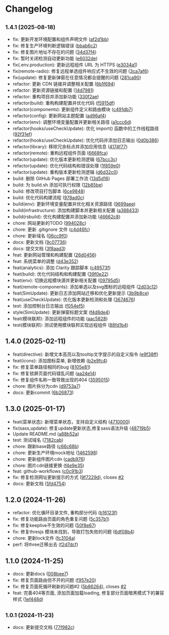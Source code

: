 # Changelog

## <small>1.4.1 (2025-08-18)</small>

* fix: 更新开发环境配置和组件声明文件 ([af2d1bb](https://github.com/wangxiaoze-view/sim-admin/commit/af2d1bb))
* fix: 修复生产环境判断逻辑错误 ([bbab6c2](https://github.com/wangxiaoze-view/sim-admin/commit/bbab6c2))
* fix: 修复图片地址不存在的问题 ([34d37f4](https://github.com/wangxiaoze-view/sim-admin/commit/34d37f4))
* fix: 暂时关闭检测自动更新功能 ([e6032de](https://github.com/wangxiaoze-view/sim-admin/commit/e6032de))
* fix(.env.production): 更新远程组件 URL 为 HTTPS ([e3034a1](https://github.com/wangxiaoze-view/sim-admin/commit/e3034a1))
* fix(remote-radio): 修复远程单选组件响应式不生效的问题 ([3ca7af6](https://github.com/wangxiaoze-view/sim-admin/commit/3ca7af6))
* fix(update): 修复更新弹窗在任意情况都会提醒的问题 ([281ca90](https://github.com/wangxiaoze-view/sim-admin/commit/281ca90))
* refactor: 更新 CDN 链接并调整相关配置 ([6b1f694](https://github.com/wangxiaoze-view/sim-admin/commit/6b1f694))
* refactor: 更新资源链接和配置 ([14d7981](https://github.com/wangxiaoze-view/sim-admin/commit/14d7981))
* refactor: 重构项目并添加新功能 ([330f2ae](https://github.com/wangxiaoze-view/sim-admin/commit/330f2ae))
* refactor(build): 重构构建配置并优化代码 ([f5915df](https://github.com/wangxiaoze-view/sim-admin/commit/f5915df))
* refactor(components): 更新组件定义和路由模块 ([c491db7](https://github.com/wangxiaoze-view/sim-admin/commit/c491db7))
* refactor(config): 更新网站主题配置 ([ad96af4](https://github.com/wangxiaoze-view/sim-admin/commit/ad96af4))
* refactor(env): 调整环境变量配置并更新相关路径 ([a1ccc6d](https://github.com/wangxiaoze-view/sim-admin/commit/a1ccc6d))
* refactor(hooks/useCheckUpdate): 优化 import() 函数中的工作线程路径 ([92f31ef](https://github.com/wangxiaoze-view/sim-admin/commit/92f31ef))
* refactor(hooks/useCheckUpdate): 优化代码并添加日志输出 ([0d0b386](https://github.com/wangxiaoze-view/sim-admin/commit/0d0b386))
* refactor(library): 移除冗余标点并添加应用信息 ([4174f77](https://github.com/wangxiaoze-view/sim-admin/commit/4174f77))
* refactor(remote): 重构远程组件页面 ([6668fca](https://github.com/wangxiaoze-view/sim-admin/commit/6668fca))
* refactor(update): 优化版本更新检测逻辑 ([67bcc3c](https://github.com/wangxiaoze-view/sim-admin/commit/67bcc3c))
* refactor(update): 优化代码结构和错误处理 ([1f859e0](https://github.com/wangxiaoze-view/sim-admin/commit/1f859e0))
* refactor(update): 重构版本更新检测逻辑 ([d6d32c0](https://github.com/wangxiaoze-view/sim-admin/commit/d6d32c0))
* build: 删除 GitHub Pages 部署工作流 ([13d5d16](https://github.com/wangxiaoze-view/sim-admin/commit/13d5d16))
* build: 为 build.sh 添加可执行权限 ([12b85be](https://github.com/wangxiaoze-view/sim-admin/commit/12b85be))
* build: 修改项目打包脚本 ([6ce9848](https://github.com/wangxiaoze-view/sim-admin/commit/6ce9848))
* build: 优化代码构建流程 ([978ad0c](https://github.com/wangxiaoze-view/sim-admin/commit/978ad0c))
* build(env): 更新环境变量配置并优化相关资源路径 ([9699aee](https://github.com/wangxiaoze-view/sim-admin/commit/9699aee))
* build(infrastructure): 添加构建脚本并更新相关配置 ([a388433](https://github.com/wangxiaoze-view/sim-admin/commit/a388433))
* build(rsbuild): 优化构建配置并添加新功能 ([46662c8](https://github.com/wangxiaoze-view/sim-admin/commit/46662c8))
* chore:  网站更新的TODO ([994028c](https://github.com/wangxiaoze-view/sim-admin/commit/994028c))
* chore: 更新 .gitignore 文件 ([c4d46fc](https://github.com/wangxiaoze-view/sim-admin/commit/c4d46fc))
* chore: 更新域名 ([06cc9f0](https://github.com/wangxiaoze-view/sim-admin/commit/06cc9f0))
* docs: 更新文档 ([9c07736](https://github.com/wangxiaoze-view/sim-admin/commit/9c07736))
* docs: 提交文档 ([3f8aad3](https://github.com/wangxiaoze-view/sim-admin/commit/3f8aad3))
* feat: 更新网站管理和构建配置 ([26d0456](https://github.com/wangxiaoze-view/sim-admin/commit/26d0456))
* feat: 系统菜单的调整 ([d43e352](https://github.com/wangxiaoze-view/sim-admin/commit/d43e352))
* feat(analytics): 添加 Clarity 跟踪脚本 ([c49573f](https://github.com/wangxiaoze-view/sim-admin/commit/c49573f))
* feat(build): 优化代码结构和构建配置 ([39f0e22](https://github.com/wangxiaoze-view/sim-admin/commit/39f0e22))
* feat(env): 切换远程模块源并更新相关配置 ([09795d5](https://github.com/wangxiaoze-view/sim-admin/commit/09795d5))
* feat(remote-components): 添加单选以及svg图标的远程组件 ([2d03c12](https://github.com/wangxiaoze-view/sim-admin/commit/2d03c12))
* feat(SimUpdate): 更新日志添加网站迁移和优化更新提示 ([3b9b8ce](https://github.com/wangxiaoze-view/sim-admin/commit/3b9b8ce))
* feat(useCheckUpdate): 优化版本更新检测和处理 ([3674676](https://github.com/wangxiaoze-view/sim-admin/commit/3674676))
* test: 添加控制台日志输出 ([f054ef5](https://github.com/wangxiaoze-view/sim-admin/commit/f054ef5))
* style(SimUpdate): 更新弹窗标题文案 ([f4d8de4](https://github.com/wangxiaoze-view/sim-admin/commit/f4d8de4))
* feat(模块联邦): 添加远程组件的功能 ([aac5828](https://github.com/wangxiaoze-view/sim-admin/commit/aac5828))
* test(模块联邦): 测试使用模块联邦实现远程组件 ([88fd1b4](https://github.com/wangxiaoze-view/sim-admin/commit/88fd1b4))

## 1.4.0 (2025-02-11)

* feat(directive): 新增文本高亮以及tooltip文字提示的自定义指令 ([e9f38ff](https://github.com/wangxiaoze-view/sim-admin/commit/e9f38ff))
* feat(icons): 添加图标菜单, 新增依赖 ([b2e9fc4](https://github.com/wangxiaoze-view/sim-admin/commit/b2e9fc4))
* fix: 修复菜单路径相同的bug ([8105e81](https://github.com/wangxiaoze-view/sim-admin/commit/8105e81))
* fix: 修复锁屏页面代码错乱问题 ([aa24e14](https://github.com/wangxiaoze-view/sim-admin/commit/aa24e14))
* fix: 修复组件名称一致导致出现的404 ([3595015](https://github.com/wangxiaoze-view/sim-admin/commit/3595015))
* chore: 图片拆分为cdn ([d9753a7](https://github.com/wangxiaoze-view/sim-admin/commit/d9753a7))
* docs: 更新commit ([6b26873](https://github.com/wangxiaoze-view/sim-admin/commit/6b26873))

## 1.3.0 (2025-01-17)

* feat(菜单状态): 新增菜单状态，支持自定义结构 ([4710000](https://github.com/wangxiaoze-view/sim-admin/commit/4710000))
* fix(sass,update): 修复update更新状态,修复sass语法升级 ([48719b5](https://github.com/wangxiaoze-view/sim-admin/commit/48719b5))
* Update README.md ([a88b52a](https://github.com/wangxiaoze-view/sim-admin/commit/a88b52a))
* test: 测试域名 ([7182cab](https://github.com/wangxiaoze-view/sim-admin/commit/7182cab))
* chore: 跟新base路径 ([c66c68b](https://github.com/wangxiaoze-view/sim-admin/commit/c66c68b))
* chore: 更新生产环境mock地址 ([1462598](https://github.com/wangxiaoze-view/sim-admin/commit/1462598))
* chore: 更新组件图片cdn ([cadb976](https://github.com/wangxiaoze-view/sim-admin/commit/cadb976))
* chore: 图片cdn链接更换 ([f4e9e35](https://github.com/wangxiaoze-view/sim-admin/commit/f4e9e35))
* feat: github-workflows ([c0c91b3](https://github.com/wangxiaoze-view/sim-admin/commit/c0c91b3))
* fix: 修复检测网址更新提示的方式 ([9f7229d](https://github.com/wangxiaoze-view/sim-admin/commit/9f7229d)), closes [#2](https://github.com/wangxiaoze-view/sim-admin/issues/2)
* docs: 更新文档 ([5fd4754](https://github.com/wangxiaoze-view/sim-admin/commit/5fd4754))

## 1.2.0 (2024-11-26)

* refactor: 优化循环目录文件, 重构部分代码 ([b16123f](https://github.com/wangxiaoze-view/sim-admin/commit/b16123f))
* fix: 修复功能路由页面的角色重复问题 ([5c357b1](https://github.com/wangxiaoze-view/sim-admin/commit/5c357b1))
* fix: 修复keeplive不生效的问题 ([50f8e67](https://github.com/wangxiaoze-view/sim-admin/commit/50f8e67))
* fix: 修复thresjs 模块未找到，导致打包失败的问题 ([6df08b4](https://github.com/wangxiaoze-view/sim-admin/commit/6df08b4))
* chore: 更新lock文件 ([fc3104a](https://github.com/wangxiaoze-view/sim-admin/commit/fc3104a))
* perf: 将three迁移出去 ([f2d7dcf](https://github.com/wangxiaoze-view/sim-admin/commit/f2d7dcf))

## 1.1.0 (2024-11-25)

* docs: 更新docs ([008bee7](https://github.com/wangxiaoze-view/sim-admin/commit/008bee7))
* fix: 修复页面路由但不开的问题 ([f957e20](https://github.com/wangxiaoze-view/sim-admin/commit/f957e20))
* fix: 修复页面死循环刷新的问题#2 ([5b86264](https://github.com/wangxiaoze-view/sim-admin/commit/5b86264)), closes [#2](https://github.com/wangxiaoze-view/sim-admin/issues/2)
* feat: 完善404等页面, 添加页面加载loading, 修复部分页面暗黑模式下的兼容样式 ([1ef448d](https://github.com/wangxiaoze-view/sim-admin/commit/1ef448d))

## <small>1.0.1 (2024-11-23)</small>

* docs: 更新提交文档 ([77f982c](https://github.com/wangxiaoze-view/sim-admin/commit/77f982c))
